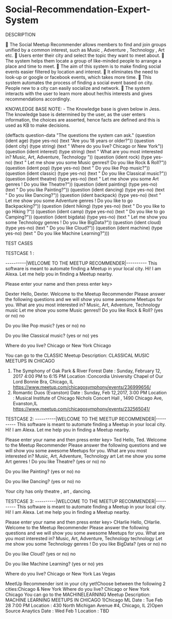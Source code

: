 # Social-Recommendation-Expert-System


DESCRIPTION 

 The Social Meetup Recommender allows members to find and join groups unified by a common interest, such as Music , Adventure , Technology , Art etc. 
 Users enter their city and select the topic they want to meet about.
 The system helps them locate a group of like-minded people to arrange a place and time to meet.
 The aim of this system is to make finding social events easier filtered by location and interest.
 It eliminates the need to look-up or google or facebook events, which takes more time.
 This system automates the process of finding a social event based on city. People new to a city can easily socialize and network.
 The system interacts with the user to learn more about her/his interests and gives recommendations accordingly.


KNOWLEDGE BASE
NOTE: - The Knowledge base is given below in Jess. 
The knowledge base is determined by the user, as the user enters information, the choices are asserted, hence facts are defined and this is used as KB to make decisions.



(deffacts question-data
"The questions the system can ask."
(question (ident age) (type yes-no)
(text "Are you 18 years or older?"))
(question (ident city) (type string)
(text " Where do you live? Chicago or New York"))
(question (ident interest) (type string)
(text " What are you most interested in? Music, Art, Adventure, Technology "))
(question (ident rock) (type yes-no)
(text " Let me show you some Music genres!!
Do you like Rock & Roll?"))
(question (ident pop) (type yes-no)
(text " Do you like Pop music?"))
(question (ident classic) (type yes-no)
(text " Do you like Classical music?"))
(question (ident theatre) (type yes-no)
(text " Let me show you some Art genres !
Do you like Theatre?"))
(question (ident painting) (type yes-no)
(text " Do you like Painting?"))
(question (ident dancing) (type yes-no)
(text " Do you like Dancing?"))
(question (ident backpack) (type yes-no)
(text " Let me show you some Adventure genres !
Do you like to go Backpacking?"))
(question (ident hiking) (type yes-no)
(text " Do you like to go Hiking ?"))
(question (ident camp) (type yes-no)
(text " Do you like to go Camping?"))
(question (ident bigdata) (type yes-no)
(text " Let me show you some Technology genres !
Do you like BigData?"))
(question (ident cloud) (type yes-no)
(text " Do you like Cloud?"))
(question (ident machine) (type yes-no)
(text " Do you like Machine Learning?")))


TEST CASES

TESTCASE 1 :

----------|WELCOME TO THE MEETUP RECOMMENDER|----------
This software is meant to automate finding a Meetup in your local city.
Hi! I am Alexa. Let me help you in finding a Meetup nearby.

Please enter your name and then press enter key>

Dexter
Hello, Dexter.
Welcome to the Meetup Recommender
Please answer the following questions and we will show you some awesome Meetups for you.
What are you most interested in? Music, Art, Adventure, Technology music
Let me show you some Music genres!!
Do you like Rock & Roll? (yes or no) no

Do you like Pop music? (yes or no) no

Do you like Classical music? (yes or no) yes

Where do you live? Chicago or New York Chicago

You can go to the CLASSIC Meetup
Description:
CLASSICAL MUSIC MEETUPS IN CHICAGO
1) The Symphony of Oak Park & River Forest
Date : Sunday, February 12, 2017 4:00 PM to 6:15 PM
Location :Concordia University Chapel of Our Lord Bonnie Bra, Chicago, IL
https://www.meetup.com/chicagosymphony/events/236999656/
2) Romantic Duos (Evanston)
Date : Sunday, Feb 12,2017, 3:00 PM
Location : Musical Institute of Chicago Nichols Concert Hall , 1490 Chicago Ave, Evanston,IL
https://www.meetup.com/chicagosymphony/events/232565041/


TESTCASE 2:
----------|WELCOME TO THE MEETUP RECOMMENDER|----------
This software is meant to automate finding a Meetup in your local city.
Hi! I am Alexa. Let me help you in finding a Meetup nearby.

Please enter your name and then press enter key>
Ted
Hello, Ted.
Welcome to the Meetup Recommender
Please answer the following questions and we will show you some awesome Meetups for you.
What are you most interested in? Music, Art, Adventure, Technology art
Let me show you some Art genres !
Do you like Theatre? (yes or no) no

Do you like Painting? (yes or no) no

Do you like Dancing? (yes or no) no

Your city has only theatre , art , dancing.


TESTCASE 3:
----------|WELCOME TO THE MEETUP RECOMMENDER|----------
This software is meant to automate finding a Meetup in your local city.
Hi! I am Alexa. Let me help you in finding a Meetup nearby.

Please enter your name and then press enter key>
CHarlie
Hello, CHarlie.
Welcome to the Meetup Recommender
Please answer the following questions and we will show you some awesome Meetups for you.
What are you most interested in? Music, Art, Adventure, Technology technology
Let me show you some Technology genres !
Do you like BigData? (yes or no) no

Do you like Cloud? (yes or no) no

Do you like Machine Learning? (yes or no) yes

Where do you live? Chicago or New York Las Vegas

MeetUp Recommender isnt in your city yet!Choose between the following 2 cities:Chicago & New York
Where do you live? Chicago or New York Chicago
You can go to the MACHINELEARNING Meetup
Description:
MACHINE LEARNING MEETUPS IN CHICAGO
1)Chicago ML
Date : Tue Feb 28 7:00 PM
Location : 430 North Michigan Avenue #4, Chicago, IL
2)Open Source Anaytics
Date : Wed Feb 1
Location : TBD
